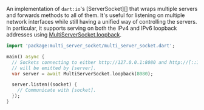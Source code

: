 An implementation of `dart:io`'s [ServerSocket][] that wraps multiple servers
and forwards methods to all of them. It's useful for listening on multiple
network interfaces while still having a unified way of controlling the servers.
In particular, it supports serving on both the IPv4 and IPv6 loopback addresses
using [MultiServerSocket.loopback][].

```dart
import 'package:multi_server_socket/multi_server_socket.dart';

main() async {
  // Sockets connecting to either http://127.0.0.1:8080 and http://[::1]:8080
  // will be emitted by [server].
  var server = await MultiServerSocket.loopback(8080);

  server.listen((socket) {
    // Communicate with [socket].
  });
}
```

[ServerServer]: https://api.dartlang.org/apidocs/channels/stable/dartdoc-viewer/dart-io.ServerSocket

[MultiServerSocket.loopback]: https://www.dartdocs.org/documentation/multi_server_socket/latest/multi_server_socket/MultiServerSocket-class.html
